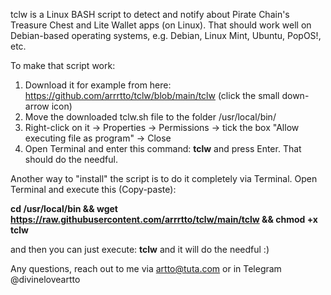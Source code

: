 tclw is a Linux BASH script to detect and notify about Pirate Chain's Treasure Chest and Lite Wallet apps (on Linux). That should work well on Debian-based operating systems, e.g. Debian, Linux Mint, Ubuntu, PopOS!, etc.

To make that script work:
1. Download it for example from here: https://github.com/arrrtto/tclw/blob/main/tclw
(click the small down-arrow icon)
3. Move the downloaded tclw.sh file to the folder /usr/local/bin/
4. Right-click on it -> Properties -> Permissions -> tick the box "Allow executing file as program" -> Close
5. Open Terminal and enter this command: **tclw**
and press Enter. That should do the needful.


Another way to "install" the script is to do it completely via Terminal.
Open Terminal and execute this (Copy-paste):

**cd /usr/local/bin && wget https://raw.githubusercontent.com/arrrtto/tclw/main/tclw && chmod +x tclw**

and then you can just execute: **tclw**
and it will do the needful :)

Any questions, reach out to me via artto@tuta.com or in Telegram @divineloveartto
